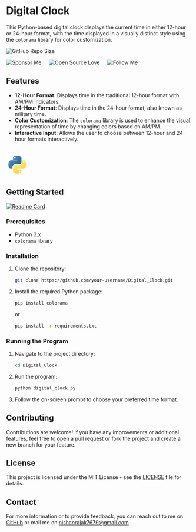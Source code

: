 
### <h1>Digital Clock</h1>

This Python-based digital clock displays the current time in either 12-hour or 24-hour format, with the time displayed in a visually distinct style using the `colorama` library for color customization.


![GitHub Repo Size](https://img.shields.io/github/repo-size/nishuR31/Digital_Clock)
<div style="display: inline-flex; flex-wrap: wrap; justify-content: center; align-items: center; gap: 20px;">
  <a href="https://github.com/sponsors/nishuR31" target="_blank" rel="noreferrer"><img src="https://img.shields.io/badge/Sponsor%20Me-GitHub%20Sponsors-blueviolet" alt="Sponsor Me"></a>
  <img src="https://badges.frapsoft.com/os/v1/open-source.svg?v=103&color=blueviolet" alt="Open Source Love">
  <img src="https://img.shields.io/badge/-Follow%20Me%20-blueviolet" alt="Follow Me">
</div>


## Features

- **12-Hour Format**: Displays time in the traditional 12-hour format with AM/PM indicators.
- **24-Hour Format**: Displays time in the 24-hour format, also known as military time.
- **Color Customization**: The `colorama` library is used to enhance the visual representation of time by changing colors based on AM/PM.
- **Interactive Input**: Allows the user to choose between 12-hour and 24-hour formats interactively.

<br>
<div align="left">
 <a href="https://www.python.org" target="_blank" rel="noreferrer"> <img src="https://raw.githubusercontent.com/devicons/devicon/master/icons/python/python-original.svg" alt="python" width="60" width="60"/> </a>
</div>


   
## Getting Started
[![Readme Card](https://github-readme-stats.vercel.app/api/pin/?username=nishuR31&repo=Digital_Clock&show_owner=true&theme=midnight-purple)](https://github.com/nishuR31)


### Prerequisites

- Python 3.x
- `colorama` library

### Installation

1. Clone the repository:
   ```bash
   git clone https://github.com/your-username/Digital_Clock.git
   ```
2. Install the required Python package:
   ```bash
   pip install colorama
   ```
   or
   ```bash
   pip install -r requirements.txt
   ```

### Running the Program

1. Navigate to the project directory:
   ```bash
   cd Digital_Clock
   ```
2. Run the program:
   ```bash
   python digital_clock.py
   ```
3. Follow the on-screen prompt to choose your preferred time format.

## Contributing

Contributions are welcome! If you have any improvements or additional features, feel free to open a pull request or fork the project and create a new branch for your feature.

## License

This project is licensed under the MIT License - see the [LICENSE](LICENSE) file for details.

## Contact

For more information or to provide feedback, you can reach out to me on [GitHub](https://github.com/nishuR31) or mail me on [nishanrajak7679@gmail.com](mailto:nishanrajak7679@gmail.com) .

